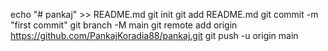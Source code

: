 echo "# pankaj" >> README.md
git init
git add README.md
git commit -m "first commit"
git branch -M main
git remote add origin https://github.com/PankajKoradia88/pankaj.git
git push -u origin main
